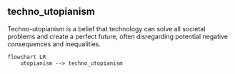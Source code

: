 ## techno_utopianism
Techno-utopianism is a belief that technology can solve all societal problems and create a perfect future, often disregarding potential negative consequences and inequalities.


```mermaid
flowchart LR
    utopianism --> techno_utopianism

```
